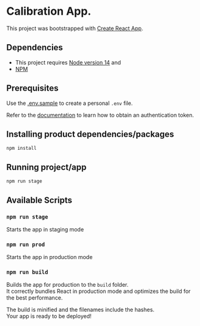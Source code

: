 # Calibration App.

This project was bootstrapped with [Create React App](https://github.com/facebook/create-react-app).

## Dependencies

- This project requires [Node version 14](https://nodejs.org/dist/) and
- [NPM](https://docs.npmjs.com/)

## Prerequisites

Use the [.env.sample](./.env.sample) to create a personal `.env` file.

Refer to the [documentation](https://wiki.airqo.net/#/../api/users?id=login) to learn how to obtain an authentication token.

## Installing product dependencies/packages

```
npm install
```

## Running project/app

```
npm run stage
```

## Available Scripts

### `npm run stage`

Starts the app in staging mode

### `npm run prod`

Starts the app in production mode

### `npm run build`

Builds the app for production to the `build` folder.\
It correctly bundles React in production mode and optimizes the build for the best performance.

The build is minified and the filenames include the hashes.\
Your app is ready to be deployed!
